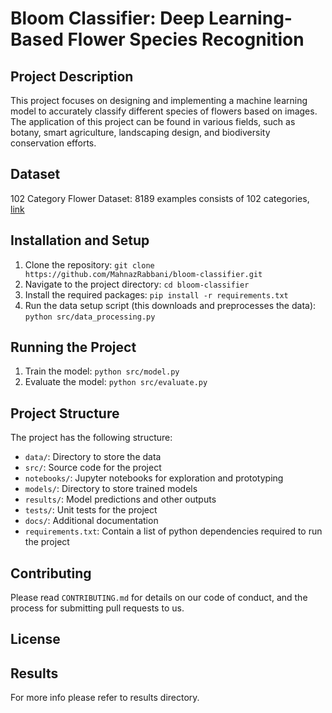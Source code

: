 # Bloom Classifier: Deep Learning-Based Flower Species Recognition

## Project Description
This project focuses on designing and implementing a machine learning model to accurately classify different species of flowers based on images. The application of this project can be found in various fields, such as botany, smart agriculture, landscaping design, and biodiversity conservation efforts.

## Dataset   

102 Category Flower Dataset: 8189 examples consists of 102 categories, [link](https://www.robots.ox.ac.uk/~vgg/data/flowers/102/)

## Installation and Setup
1. Clone the repository: `git clone https://github.com/MahnazRabbani/bloom-classifier.git`
2. Navigate to the project directory: `cd bloom-classifier`
3. Install the required packages: `pip install -r requirements.txt`
4. Run the data setup script (this downloads and preprocesses the data): `python src/data_processing.py`

## Running the Project
1. Train the model: `python src/model.py`
2. Evaluate the model: `python src/evaluate.py`

## Project Structure
The project has the following structure:
- `data/`: Directory to store the data
- `src/`: Source code for the project
- `notebooks/`: Jupyter notebooks for exploration and prototyping
- `models/`: Directory to store trained models
- `results/`: Model predictions and other outputs
- `tests/`: Unit tests for the project
- `docs/`: Additional documentation
- `requirements.txt`: Contain a list of python dependencies required to run the project
<!-- - `app.py`: Flask/Django application for model deployment (if applicable) -->

## Contributing
Please read `CONTRIBUTING.md` for details on our code of conduct, and the process for submitting pull requests to us.

## License
<!--  This project is licensed under the MIT License - see the `LICENSE.md` file for details 

## Acknowledgments
- Thanks to the University of Oxford's Visual Geometry Group for providing the "102 Category Flower Dataset". -->

## Results 

For more info please refer to results directory.